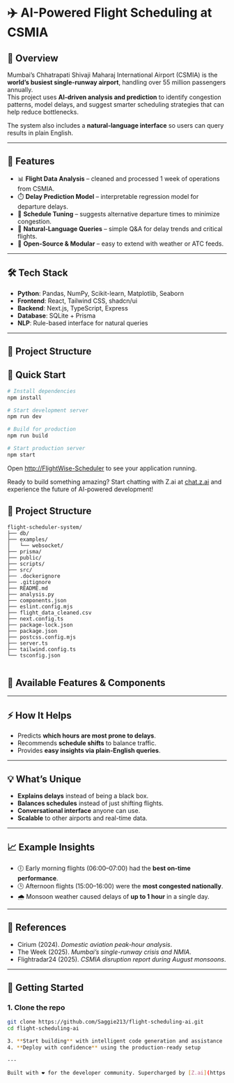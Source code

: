 # ✈️ AI-Powered Flight Scheduling at CSMIA

## 📌 Overview
Mumbai’s Chhatrapati Shivaji Maharaj International Airport (CSMIA) is the **world’s busiest single-runway airport**, handling over 55 million passengers annually.  
This project uses **AI-driven analysis and prediction** to identify congestion patterns, model delays, and suggest smarter scheduling strategies that can help reduce bottlenecks.  

The system also includes a **natural-language interface** so users can query results in plain English.

---

## 🚀 Features
- 📊 **Flight Data Analysis** – cleaned and processed 1 week of operations from CSMIA.  
- ⏱️ **Delay Prediction Model** – interpretable regression model for departure delays.  
- 🔄 **Schedule Tuning** – suggests alternative departure times to minimize congestion.  
- 💬 **Natural-Language Queries** – simple Q&A for delay trends and critical flights.  
- 📂 **Open-Source & Modular** – easy to extend with weather or ATC feeds.  

---

## 🛠️ Tech Stack
- **Python**: Pandas, NumPy, Scikit-learn, Matplotlib, Seaborn  
- **Frontend**: React, Tailwind CSS, shadcn/ui  
- **Backend**: Next.js, TypeScript, Express  
- **Database**: SQLite + Prisma  
- **NLP**: Rule-based interface for natural queries  

---

## 📂 Project Structure


## 🚀 Quick Start

```bash
# Install dependencies
npm install

# Start development server
npm run dev

# Build for production
npm run build

# Start production server
npm start
```

Open [http://FlightWise-Scheduler](https://9000-firebase-studio-1756045307838.cluster-yylgzpipxrar4v4a72liastuqy.cloudworkstations.dev/) to see your application running.



Ready to build something amazing? Start chatting with Z.ai at [chat.z.ai](https://chat.z.ai) and experience the future of AI-powered development!

## 📁 Project Structure

```
flight-scheduler-system/
├── db/
├── examples/
│   └── websocket/
├── prisma/
├── public/
├── scripts/
├── src/
├── .dockerignore
├── .gitignore
├── README.md
├── analysis.py
├── components.json
├── eslint.config.mjs
├── flight_data_cleaned.csv
├── next.config.ts
├── package-lock.json
├── package.json
├── postcss.config.mjs
├── server.ts
├── tailwind.config.ts
└── tsconfig.json


```

## 🎨 Available Features & Components


---

## ⚡ How It Helps
- Predicts **which hours are most prone to delays**.  
- Recommends **schedule shifts** to balance traffic.  
- Provides **easy insights via plain-English queries**.  

---

## 💡 What’s Unique
- **Explains delays** instead of being a black box.  
- **Balances schedules** instead of just shifting flights.  
- **Conversational interface** anyone can use.  
- **Scalable** to other airports and real-time data.  

---

## 📈 Example Insights
- 🕕 Early morning flights (06:00–07:00) had the **best on-time performance**.  
- 🕒 Afternoon flights (15:00–16:00) were the **most congested nationally**.  
- 🌧️ Monsoon weather caused delays of **up to 1 hour** in a single day.  

---

## 📖 References
- Cirium (2024). *Domestic aviation peak-hour analysis*.  
- The Week (2025). *Mumbai’s single-runway crisis and NMIA*.  
- Flightradar24 (2025). *CSMIA disruption report during August monsoons*.  

---

## 🚦 Getting Started
### 1. Clone the repo
```bash
git clone https://github.com/Saggie213/flight-scheduling-ai.git
cd flight-scheduling-ai

3. **Start building** with intelligent code generation and assistance
4. **Deploy with confidence** using the production-ready setup

---

Built with ❤️ for the developer community. Supercharged by [Z.ai](https://chat.z.ai) 🚀
